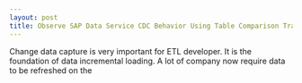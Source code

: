 ```yaml
---
layout: post
title: Observe SAP Data Service CDC Behavior Using Table Comparison Transform
---
```


Change data capture is very important for ETL developer. It is the foundation of data incremental loading. A lot of company now require data to be refreshed on the  

